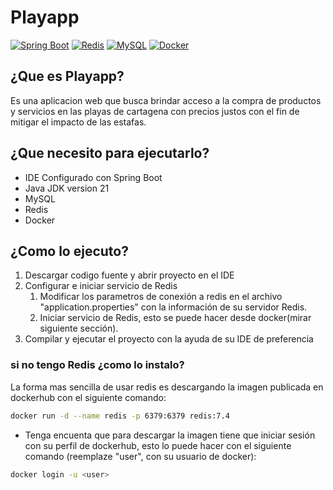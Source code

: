 # Playapp
[![Spring Boot](https://img.shields.io/badge/Springboot-6AAD3D)](https://spring.io/projects/spring-boot)
[![Redis](https://img.shields.io/badge/Redis-FF4C41)](https://redis.io/)
[![MySQL](https://img.shields.io/badge/MySQL-3E6E93)](https://www.mysql.com/downloads/)
[![Docker](https://img.shields.io/badge/Docker-0F4AC3)](https://www.docker.com/)
## ¿Que es Playapp?
Es una aplicacion web  que busca brindar acceso a la compra de productos y servicios en las playas de cartagena con precios justos con el fin de mitigar el impacto de las estafas.
## ¿Que necesito para ejecutarlo?

- IDE Configurado con Spring Boot
- Java JDK version 21
- MySQL
- Redis
- Docker

## ¿Como lo ejecuto?

1. Descargar codigo fuente y abrir proyecto en el IDE
2. Configurar e iniciar servicio de Redis
    1. Modificar los parametros de conexión a redis en el archivo "application.properties" con la información de su servidor Redis.
    2. Iniciar servicio de Redis, esto se puede hacer desde docker(mirar siguiente sección).
3. Compilar y ejecutar el proyecto con la ayuda de su IDE de preferencia

### si no tengo Redis ¿como lo instalo?
La forma mas sencilla de usar redis es descargando la imagen publicada en dockerhub con el siguiente comando:

```bash
docker run -d --name redis -p 6379:6379 redis:7.4
```
* Tenga encuenta que para descargar la imagen tiene que iniciar sesión con su perfil de dockerhub, esto lo puede hacer con el siguiente comando (reemplaze "user", con su usuario de docker):

```bash
docker login -u <user>
```  
